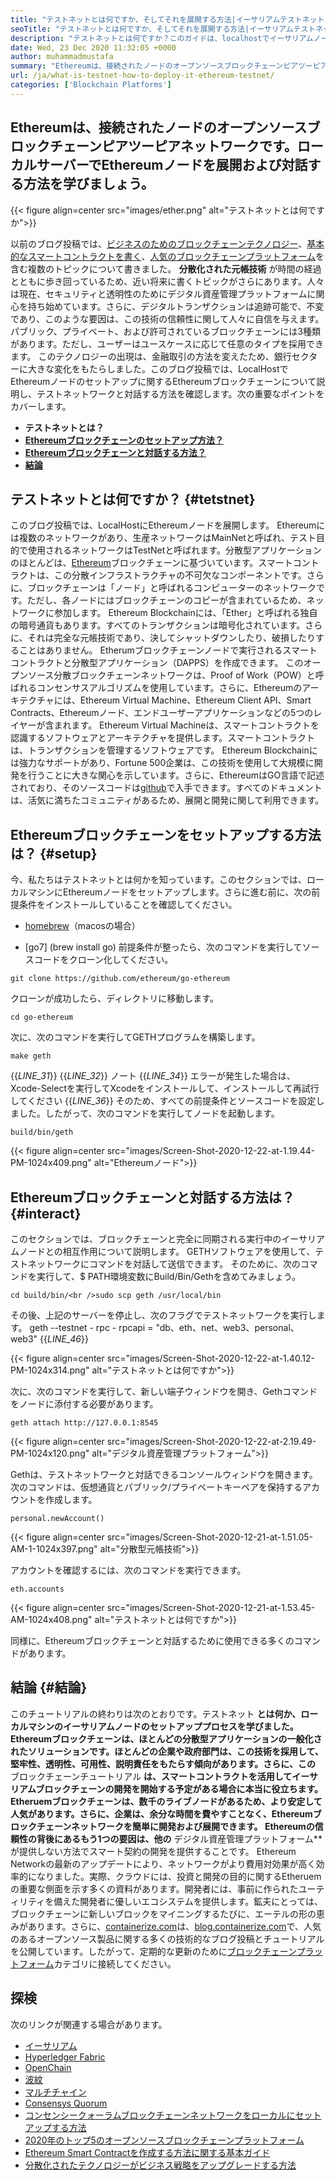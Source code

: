 ```yaml
---
title: "テストネットとは何ですか、そしてそれを展開する方法|イーサリアムテストネット '" 
seoTitle: "テストネットとは何ですか、そしてそれを展開する方法|イーサリアムテストネット" 
description: "テストネットとは何ですか？このガイドは、localhostでイーサリアムノードをセットアップする方法に関するものです。ブロックチェーンは、すべてのトランザクションの履歴を維持するノードのネットワークです。" 
date: Wed, 23 Dec 2020 11:32:05 +0000
author: muhammadmustafa
summary: "Ethereumは、接続されたノードのオープンソースブロックチェーンピアツーピアネットワークです。ローカルサーバーでEthereumノードを展開および対話する方法を学びましょう。" 
url: /ja/what-is-testnet-how-to-deploy-it-ethereum-testnet/
categories: ['Blockchain Platforms']
---
```


## Ethereumは、接続されたノードのオープンソースブロックチェーンピアツーピアネットワークです。ローカルサーバーでEthereumノードを展開および対話する方法を学びましょう。

{{< figure align=center src="images/ether.png" alt="テストネットとは何ですか">}}

以前のブログ投稿では、[ビジネスのためのブロックチェーンテクノロジー][1]、[基本的なスマートコントラクトを書く][2]、[人気のブロックチェーンプラットフォーム][3]を含む複数のトピックについて書きました。  **分散化された元帳技術**  が時間の経過とともに歩き回っているため、近い将来に書くトピックがさらにあります。人々は現在、セキュリティと透明性のためにデジタル資産管理プラットフォームに関心を持ち始めています。さらに、デジタルトランザクションは追跡可能で、不変であり、このような要因は、この技術の信頼性に関して人々に自信を与えます。パブリック、プライベート、および許可されているブロックチェーンには3種類があります。ただし、ユーザーはユースケースに応じて任意のタイプを採用できます。
このテクノロジーの出現は、金融取引の方法を変えたため、銀行セクターに大きな変化をもたらしました。このブログ投稿では、LocalHostでEthereumノードのセットアップに関するEthereumブロックチェーンについて説明し、テストネットワークと対話する方法を確認します。次の重要なポイントをカバーします。
*  **テストネットとは？**  
*  **[Ethereumブロックチェーンのセットアップ方法？][4]**  
*  **[Ethereumブロックチェーンと対話する方法？][5]**  
*  **[結論][6]**  

## テストネットとは何ですか？ {#tetstnet}

このブログ投稿では、LocalHostにEthereumノードを展開します。 Ethereumには複数のネットワークがあり、生産ネットワークはMainNetと呼ばれ、テスト目的で使用されるネットワークはTestNetと呼ばれます。分散型アプリケーションのほとんどは、[Ethereum][7]ブロックチェーンに基づいています。スマートコントラクトは、この分散インフラストラクチャの不可欠なコンポーネントです。さらに、ブロックチェーンは「ノード」と呼ばれるコンピューターのネットワークです。ただし、各ノードにはブロックチェーンのコピーが含まれているため、ネットワークに参加します。 Ethereum Blockchainには、「Ether」と呼ばれる独自の暗号通貨もあります。すべてのトランザクションは暗号化されています。さらに、それは完全な元帳技術であり、決してシャットダウンしたり、破損したりすることはありません。 Etherumブロックチェーンノードで実行されるスマートコントラクトと分散型アプリケーション（DAPPS）を作成できます。
このオープンソース分散ブロックチェーンネットワークは、Proof of Work（POW）と呼ばれるコンセンサスアルゴリズムを使用しています。さらに、Ethereumのアーキテクチャには、Ethereum Virtual Machine、Ethereum Client API、Smart Contracts、Ethereumノード、エンドユーザーアプリケーションなどの5つのレイヤーが含まれます。 Ethereum Virtual Machineは、スマートコントラクトを認識するソフトウェアとアーキテクチャを提供します。スマートコントラクトは、トランザクションを管理するソフトウェアです。 Ethereum Blockchainには強力なサポートがあり、Fortune 500企業は、この技術を使用して大規模に開発を行うことに大きな関心を示しています。さらに、EthereumはGO言語で記述されており、そのソースコードは[github][8]で入手できます。すべてのドキュメントは、活気に満ちたコミュニティがあるため、展開と開発に関して利用できます。

## Ethereumブロックチェーンをセットアップする方法は？ {#setup}

今、私たちはテストネットとは何かを知っています。このセクションでは、ローカルマシンにEthereumノードをセットアップします。さらに進む前に、次の前提条件をインストールしていることを確認してください。
  * [homebrew][9]（macosの場合）

  * [go7] (brew install go)
前提条件が整ったら、次のコマンドを実行してソースコードをクローン化してください。
```
git clone https://github.com/ethereum/go-ethereum
```
クローンが成功したら、ディレクトリに移動します。
```
cd go-ethereum
```
次に、次のコマンドを実行してGETHプログラムを構築します。
```
make geth
```
{{_LINE_31_}}
{{_LINE_32_}}
    ノート
{{_LINE_34_}}
  エラーが発生した場合は、Xcode-Selectを実行してXcodeをインストールして、インストールして再試行してください
{{_LINE_36_}}
そのため、すべての前提条件とソースコードを設定しました。したがって、次のコマンドを実行してノードを起動します。
```
build/bin/geth
```

{{< figure align=center src="images/Screen-Shot-2020-12-22-at-1.19.44-PM-1024x409.png" alt="Ethereumノード">}}


## Ethereumブロックチェーンと対話する方法は？ {#interact}

このセクションでは、ブロックチェーンと完全に同期される実行中のイーサリアムノードとの相互作用について説明します。 GETHソフトウェアを使用して、テストネットワークにコマンドを対話して送信できます。
そのために、次のコマンドを実行して、$ PATH環境変数にBuild/Bin/Gethを含めてみましょう。
```
cd build/bin/<br />sudo scp geth /usr/local/bin
```
その後、上記のサーバーを停止し、次のフラグでテストネットワークを実行します。
geth --testnet  -  rpc  -  rpcapi = "db、eth、net、web3、personal、web3"
{{_LINE_46_}}

{{< figure align=center src="images/Screen-Shot-2020-12-22-at-1.40.12-PM-1024x314.png" alt="テストネットとは何ですか">}}

次に、次のコマンドを実行して、新しい端子ウィンドウを開き、Gethコマンドをノードに添付する必要があります。
```
geth attach http://127.0.0.1:8545
```

{{< figure align=center src="images/Screen-Shot-2020-12-22-at-2.19.49-PM-1024x120.png" alt="デジタル資産管理プラットフォーム">}}

Gethは、テストネットワークと対話できるコンソールウィンドウを開きます。次のコマンドは、仮想通貨とパブリック/プライベートキーペアを保持するアカウントを作成します。
```
personal.newAccount()
```

{{< figure align=center src="images/Screen-Shot-2020-12-21-at-1.51.05-AM-1-1024x397.png" alt="分散型元帳技術">}}

アカウントを確認するには、次のコマンドを実行できます。
```
eth.accounts
```

{{< figure align=center src="images/Screen-Shot-2020-12-21-at-1.53.45-AM-1024x408.png" alt="テストネットとは何ですか">}}

同様に、Ethereumブロックチェーンと対話するために使用できる多くのコマンドがあります。

## 結論 {#結論}

このチュートリアルの終わりは次のとおりです。テストネット  **とは何か、ローカルマシンのイーサリアムノードのセットアッププロセスを学びました。 Ethereumブロックチェーンは、ほとんどの分散型アプリケーションの一般化されたソリューションです。ほとんどの企業や政府部門は、この技術を採用して、堅牢性、透明性、可用性、説明責任をもたらす傾向があります。さらに、この** ブロックチェーンチュートリアル **は、スマートコントラクトを活用してイーサリアムブロックチェーンの開発を開始する予定がある場合に本当に役立ちます。 Etheruemブロックチェーンは、数千のライブノードがあるため、より安定して人気があります。さらに、企業は、余分な時間を費やすことなく、Ethereumブロックチェーンネットワークを簡単に開発および展開できます。 Ethereumの信頼性の背後にあるもう1つの要因は、他の**  デジタル資産管理プラットフォーム**が提供しない方法でスマート契約の開発を提供することです。
Ethereum Networkの最新のアップデートにより、ネットワークがより費用対効果が高く効率的になりました。実際、クラウドには、投資と開発の目的に関するEtheruemの重要な側面を示す多くの資料があります。開発者には、事前に作られたユーティリティを備えた開発者に優しいエコシステムを提供します。鉱夫にとっては、ブロックチェーンに新しいブロックをマイニングするたびに、エーテルの形の恵みがあります。さらに、[containerize.com][10]は、[blog.containerize.com][11]で、人気のあるオープンソース製品に関する多くの技術的なブログ投稿とチュートリアルを公開しています。したがって、定期的な更新のために[ブロックチェーンプラットフォーム][12]カテゴリに接続してください。

## 探検
次のリンクが関連する場合があります。
  * [イーサリアム][7]
  * [Hyperledger Fabric][13]
  * [OpenChain][14]
  * [波紋][15]
  * [マルチチャイン][16]
  * [Consensys Quorum][17]
  * [コンセンシークォーラムブロックチェーンネットワークをローカルにセットアップする方法][18]
  * [2020年のトップ5のオープンソースブロックチェーンプラットフォーム][3]
  * [Ethereum Smart Contractを作成する方法に関する基本ガイド][2]
  * [分散化されたテクノロジーがビジネス戦略をアップグレードする方法][19]



 [1]: https://blog.containerize.com/2020/11/27/how-blockchain-technology-can-upgrade-your-business-strategy/
 [2]: https://blog.containerize.com/
 [3]: https://blog.containerize.com/blockchain-platforms/top-5-open-source-blockchain-platforms-in-2020/
 [4]: #setup
 [5]: #interact
 [6]: #Conclusion
 [7]: https://products.containerize.com/blockchain-platforms/ethereum
 [8]: https://github.com/ethereum/go-ethereum
 [9]: https://brew.sh/
 [10]: https://www.containerize.com/
 [11]: https://blog.containerize.com/
 [12]: https://products.containerize.com/blockchain-platforms/
 [13]: https://products.containerize.com/blockchain-platforms/hyperledger-fabric
 [14]: https://products.containerize.com/blockchain-platforms/openchain
 [15]: https://products.containerize.com/blockchain-platforms/ripple
 [16]: https://products.containerize.com/blockchain-platforms/multichain
 [17]: https://products.containerize.com/blockchain-platforms/consensys-quorum
 [18]: https://blog.containerize.com/blockchain-platforms/how-to-setup-consensys-quorum-blockchain-network-locally/
 [19]: https://blog.containerize.com/2020/11/27/how-decentralized-technology-upgrades-your-business-strategy/
